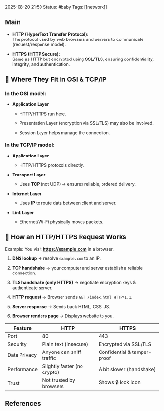 2025-08-20 21:50
Status: #baby
Tags: [[network]]
## Main
- **HTTP (HyperText Transfer Protocol):**  
    The protocol used by web browsers and servers to communicate (request/response model).
    
- **HTTPS (HTTP Secure):**  
    Same as HTTP but encrypted using **SSL/TLS**, ensuring confidentiality, integrity, and authentication.

## 🔹 Where They Fit in OSI & TCP/IP

### In the **OSI model**:

- **Application Layer**
    
    - HTTP/HTTPS run here.
        
    - Presentation Layer (encryption via SSL/TLS) may also be involved.
        
    - Session Layer helps manage the connection.
        

### In the **TCP/IP model**:

- **Application Layer**
    
    - HTTP/HTTPS protocols directly.
        
- **Transport Layer**
    
    - Uses **TCP** (not UDP) → ensures reliable, ordered delivery.
        
- **Internet Layer**
    
    - Uses **IP** to route data between client and server.
        
- **Link Layer**
    
    - Ethernet/Wi-Fi physically moves packets.

## 🔹 How an HTTP/HTTPS Request Works

Example: You visit **https://example.com** in a browser.

1. **DNS lookup** → resolve `example.com` to an IP.
    
2. **TCP handshake** → your computer and server establish a reliable connection.
    
3. **TLS handshake (only HTTPS)** → negotiate encryption keys & authenticate server.
    
4. **HTTP request** → Browser sends `GET /index.html HTTP/1.1`.
    
5. **Server response** → Sends back HTML, CSS, JS.
    
6. **Browser renders page** → Displays website to you.



| Feature      | HTTP                        | HTTPS                       |
| ------------ | --------------------------- | --------------------------- |
| Port         | 80                          | 443                         |
| Security     | Plain text (insecure)       | Encrypted via SSL/TLS       |
| Data Privacy | Anyone can sniff traffic    | Confidential & tamper-proof |
| Performance  | Slightly faster (no crypto) | A bit slower (handshake)    |
| Trust        | Not trusted by browsers     | Shows 🔒 lock icon          |


## References